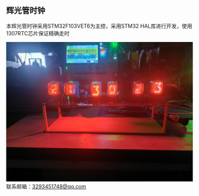 ## 辉光管时钟

本辉光管时钟采用STM32F103VET6为主控，采用STM32 HAL库进行开发，使用1307RTC芯片保证精确走时

![Clock](Clock.jpg)联系邮箱：3293451748@qq.com
